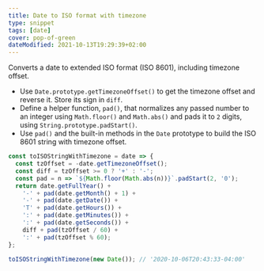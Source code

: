 ```yaml
---
title: Date to ISO format with timezone
type: snippet
tags: [date]
cover: pop-of-green
dateModified: 2021-10-13T19:29:39+02:00
---
```


Converts a date to extended ISO format (ISO 8601), including timezone offset.

- Use `Date.prototype.getTimezoneOffset()` to get the timezone offset and reverse it. Store its sign in `diff`.
- Define a helper function, `pad()`, that normalizes any passed number to an integer using `Math.floor()` and `Math.abs()` and pads it to `2` digits, using `String.prototype.padStart()`.
- Use `pad()` and the built-in methods in the `Date` prototype to build the ISO 8601 string with timezone offset.

```js
const toISOStringWithTimezone = date => {
  const tzOffset = -date.getTimezoneOffset();
  const diff = tzOffset >= 0 ? '+' : '-';
  const pad = n => `${Math.floor(Math.abs(n))}`.padStart(2, '0');
  return date.getFullYear() +
    '-' + pad(date.getMonth() + 1) +
    '-' + pad(date.getDate()) +
    'T' + pad(date.getHours()) +
    ':' + pad(date.getMinutes()) +
    ':' + pad(date.getSeconds()) +
    diff + pad(tzOffset / 60) +
    ':' + pad(tzOffset % 60);
};
```

```js
toISOStringWithTimezone(new Date()); // '2020-10-06T20:43:33-04:00'
```

